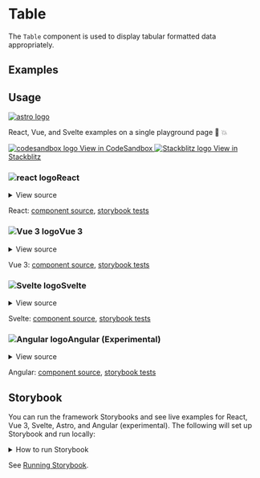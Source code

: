 # Table

The `Table` component is used to display tabular formatted data appropriately.

<div class="mbs24"></div>

## Examples

<div class="mbe24"></div>

<TableExamples />

<script setup>
import TableExamples from '../../components/TableExamples.vue'
import { Alert } from "agnostic-vue";
</script>

<div class="mbe32"></div>

## Usage

<div class="flex items-center mbs40 mbe24">
  <a href="https://astro.build/" class="astro-logo-usage-wrap" target="_blank"><img class="astro-logo-usage" src="/images/astro-logo-light.svg" alt="astro logo"></a>
  <p class="mis16">React, Vue, and Svelte examples on a single playground page 🚀 💥</p>
</div>
<div class="playgrounds flex mbe32">
  <a class="btn btn-rounded" style="background-color: var(--agnostic-dark); color: var(--agnostic-light)" href="https://codesandbox.io/s/github/AgnosticUI/agnosticui/tree/master/playgrounds/Table?file=/README.md" target="_blank">
    <img src="/images/codesandbox.svg" alt="codesandbox logo" class="mie8"> View in CodeSandbox
  </a>
  <a class="btn btn-rounded" style="background-color: var(--agnostic-primary); color: var(--agnostic-light)" href="https://stackblitz.com/github/AgnosticUI/agnosticui/tree/master/playgrounds/Table?file=/README.md" target="_blank">
    <img src="/images/stackblitz.svg" alt="Stackblitz logo" class="mie4"> View in Stackblitz
  </a>
</div>

<div class="flex">
  <h3 id="react" tabindex="-1">
    <img src="/images/React-icon.svg" alt="react logo">React
  </h3>
</div>

<details class="disclose disclose-bordered">
<summary class="disclose-title">View source</summary>

```jsx
import "agnostic-react/dist/common.min.css";
import "agnostic-react/dist/esm/index.css";
import { Table  } from "agnostic-react";

const headersWithWidths = [
  {
    label: 'Name',
    key: 'name',
    width: '25%',
    sortable: true,
  },
  {
    label: 'Weapon',
    key: 'weapon',
    width: '45%',
  },
  {
    label: 'Grand Slams',
    key: 'slams',
    width: '13%',
    sortable: true,
    renderFn: (key, value) => (
      <td key={key} style={{ textAlign: 'center' }}>
        {value}
        <span className="mis6">🏆</span>
      </td>
    ),
  },
  {
    label: 'Birthdate',
    key: 'birthdate',
    width: '17%',
    sortable: true,
    sortFn: (a, b) => {
      const d1 = new Date(a).getTime() || -Infinity;
      const d2 = new Date(b).getTime() || -Infinity;
      if (d1 > d2) {
        return 1;
      }
      if (d1 < d2) {
        return -1;
      }
      return 0;
    },
  },
];

const createRow = (name, weapon, slams, birthdate) => ({ name, weapon, slams, birthdate });

const rows = [
  createRow(
    'Serena Williams',
    "Biggest serve in women's tennis all-time",
    23,
    'September 26, 1981',
  ),
  createRow('Roger Federer', 'Forehand and serve', 20, 'August 8, 1981'),
  createRow('Andre Agassi', 'Return of serve. Groundstrokes', 8, 'April 29, 1970'),
  createRow('Steffi Graf', 'Forehand', 22, 'June 14, 1969')
];

export const YourComponent = () => (
  <section className="mbe24">
    <Table
      headers={headersWithWidths}
      rows={rows}
      isStriped
      caption="Tennis Superstars"
    />
  </section>
);
```
</details>

React: [component source](https://github.com/AgnosticUI/agnosticui/blob/master/agnostic-react/src/Table.tsx), [storybook tests](https://github.com/AgnosticUI/agnosticui/blob/master/agnostic-react/src/stories/Table.stories.tsx)

<div class="mbe32"></div>

<div class="flex">
  <h3 id="vue-3" tabindex="-1">
    <img src="/images/Vue-icon.svg" alt="Vue 3 logo">Vue 3
  </h3>
</div>

<details class="disclose disclose-bordered">
<summary class="disclose-title">View source</summary>

```vue
<template>
  <section class="mbe40">
    <div class="h4 mbe32 flex items-center">
      <img
        width="24"
        height="24"
        src="/assets/Vue-icon.svg"
        alt="Vue logo"
        class="mie12"
      />Vue 3 Close
    </div>
    <Table
      :rows="rows"
      :headers="headers"
      :isHoverable="true"
      caption="My caption test"
    />
  </section>
</template>

<script setup>
// Components CSS
import "agnostic-vue/dist/index.css";
import { Table } from "agnostic-vue";

const createRow = (name, weapon, slams, birthdate) => ({
  name,
  weapon,
  slams,
  birthdate,
});

const rows = [
  createRow("Roger Federer", "Forehand and serve", 20, "August 8, 1981"),
  createRow(
    "Andre Agassi",
    "Return of serve. Groundstrokes",
    8,
    "April 29, 1970"
  ),
  createRow("Steffi Graf", "Forehand", 22, "June 14, 1969"),
  createRow("Martina Navratilova", "Serve and volley", 18, "October 18, 1956"),
  createRow("Rafael Nadal", "Backhand and speed", 20, "June 3, 1986"),
  createRow(
    "Althea Gibson",
    "Speed, strength, and fluidity ",
    11,
    "August 25, 1927"
  ),
  createRow("Novak Djokovic", "Backhand and speed", 20, "May 22, 1987"),
  createRow("Arthur Ashe", "Serve and volley", 3, "July 10, 1943"),
];

const headers = [
  {
    label: "Name",
    key: "name",
    width: "25%",
    sortable: true,
  },
  {
    label: "Weapon",
    key: "weapon",
    width: "35%",
  },
  {
    label: "Grand Slams",
    key: "slams",
    width: "13%",
    sortable: true,
    // Only use this approach for trusted input that you control
    renderFn: (value) =>
      `<div class="text-center">${value}<span class="mis6">🏆</span></div>`,
  },
  {
    label: "Birthdate",
    key: "birthdate",
    sortable: true,
    sortFn: (a, b) => {
      // Naive date comparisons; but we're controlling data so ;-)
      const d1 = new Date(a).getTime() || -Infinity;
      const d2 = new Date(b).getTime() || -Infinity;
      if (d1 > d2) {
        return 1;
      }
      if (d1 < d2) {
        return -1;
      }
      return 0;
    },
  },
];
</script>
```
</details>

Vue 3: [component source](https://github.com/AgnosticUI/agnosticui/blob/master/agnostic-vue/src/components/Table.vue), [storybook tests](https://github.com/AgnosticUI/agnosticui/blob/master/agnostic-vue/src/stories/Table.stories.js)

<div class="mbe24"></div>

<div class="flex mbe16">
  <h3 id="svelte" tabindex="-1">
    <img src="/images/Svelte-icon.svg" alt="Svelte logo">Svelte
  </h3>
</div>

<div class="mbe12"></div>

<details class="disclose disclose-bordered">
<summary class="disclose-title">View source</summary>

```html
<script>
  import 'agnostic-svelte/css/common.min.css';
  import { Table } from "agnostic-svelte";
  import CustomCellRenderer from "path/to/CustomCellRenderer.svelte";

  const createRow = (name, weapon, slams, birthdate) => ({
    name,
    weapon,
    slams,
    birthdate,
  });

  const tableArgs = {
    rows: [
      createRow("Roger Federer", "Forehand and serve", 20, "August 8, 1981"),
      createRow(
        "Andre Agassi",
        "Return of serve. Groundstrokes",
        8,
        "April 29, 1970"
      ),
      createRow("Steffi Graf", "Forehand", 22, "June 14, 1969"),
      createRow(
        "Martina Navratilova",
        "Serve and volley",
        18,
        "October 18, 1956"
      ),
      createRow("Rafael Nadal", "Backhand and speed", 20, "June 3, 1986"),
      createRow(
        "Althea Gibson",
        "Speed, strength, and fluidity ",
        11,
        "August 25, 1927"
      ),
      createRow("Novak Djokovic", "Backhand and speed", 20, "May 22, 1987"),
      createRow("Arthur Ashe", "Serve and volley", 3, "July 10, 1943"),
    ],
    headers: [
      {
        label: 'Name',
        key: 'name',
        width: '25%',
        sortable: true,
      },
      {
        label: 'Weapon',
        key: 'weapon',
        width: '45%',
      },
      {
        label: 'Grand Slams',
        key: 'slams',
        width: '10%',
        sortable: true,
        renderComponent: () => CustomCellRenderer
      },
      {
        label: "Birthdate",
        key: "birthdate",
        width: '20%',
        sortable: true,
        sortFn: (a, b) => {
          const d1 = new Date(a).getTime() || -Infinity;
          const d2 = new Date(b).getTime() || -Infinity;
          if (d1 > d2) {
            return 1;
          }
          if (d1 < d2) {
            return -1;
          }
          return 0;
        },
      },
    ],
    caption: "Tennis Superstars",
  }
</script>
<Table {...tableArgs} />
```

<p class="mbs24 mbe24">The <code>CustomCellRenderer.svelte</code> used in the above example simply renders the <span class="quoted">Grand Slams</span> columns:</p>

<div class="mbe12"></div>

```html
<script>
  export let cellValue;
</script>
<td>{cellValue}<span class="mis6">🏆</span></td>
```
</details>

Svelte: [component source](https://github.com/AgnosticUI/agnosticui/blob/master/agnostic-svelte/src/lib/components/Table/Table.svelte), [storybook tests](https://github.com/AgnosticUI/agnosticui/blob/master/agnostic-svelte/src/lib/components/Table/Table.stories.js)


<div class="flex">
  <h3 id="angular" tabindex="-1">
    <img src="/images/Angular-icon.svg" alt="Angular logo">Angular (Experimental)
  </h3>
</div>

<details class="disclose disclose-bordered">
<summary class="disclose-title">View source</summary>

In your Angular configuration (likely `angular.json`) ensure you're including
the common AgnosticUI styles:

<div class="mbe16"></div>

` "styles": ["agnostic-angular/common.min.css"],`

<div class="mbe24"></div>

Add AgnosticUI's `AgModule` module:

```js{3,9}
import { NgModule } from '@angular/core';
import { BrowserModule } from '@angular/platform-browser';
import { AgModule } from 'agnostic-angular';

import { AppComponent } from './app.component';

@NgModule({
  declarations: [AppComponent],
  imports: [BrowserModule, AgModule],
  providers: [],
  bootstrap: [AppComponent],
})
export class AppModule {}
```

Now you can use in your components:

```js
import { Component } from '@angular/core';

@Component({
  selector: 'your-component',
  template: `<section>
    <ag-table [headers]="[ { label: 'Name', key: 'name', width: '85%', sortable: true }, { label: 'Grand Slams', key: 'slams', width: '15%', sortable: true }]"
              [rows]="[{ name: 'Serena Williams', slams: 23}, { name: 'Roger Federer', slams: 20}, { name: 'Althea Gibson', slams: 11}, { name: 'Andre Agassi', slams: 8}]"
              [rowRenderTemplate]="rowRenderTemplate"
              [isHoverable]="true"
              caption="Tennis Superstars">
      <ng-template #rowRenderTemplate
                   let-row
                   let-idx="index">
        <div *ngIf="idx === 1; else simple">{{row}}<span class="mis6">🏆</span></div>
        <ng-template #simple>
          {{row}}
        </ng-template>
      </ng-template>
    </ag-table>
  </section>`
})
export class YourComponent {}
```
</details>

Angular: [component source](https://github.com/AgnosticUI/agnosticui/blob/master/agnostic-angular/libs/ag/src/lib/table.component.ts), [storybook tests](https://github.com/AgnosticUI/agnosticui/blob/master/agnostic-angular/libs/ag/src/lib/table.component.stories.ts)

<div class="mbe32"></div>

## Storybook

You can run the framework Storybooks and see live examples for React, Vue 3, Svelte, Astro, and Angular (experimental). The following will set up Storybook and run locally:

<details class="mbs24 mbe24 disclose disclose-bordered">
<summary class="disclose-title">How to run Storybook</summary>

```shell
git clone git@github.com:AgnosticUI/agnosticui.git
cd agnosticui/<PACKAGE_NAME> && npm i # e.g. cd agnosticui/agnostic-react && npm i
npm run storybook
```
</details>

See [Running Storybook](https://github.com/AgnosticUI/agnosticui/blob/master/CONTRIBUTING.md#usage).

